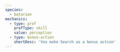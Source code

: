 ```yaml
---
species:
  - batarian
mechanics:
  - type: prof
    profType: skill
    value: perception
  - type: bonus-action
    shortDesc: 'You make Search as a bonus action'
---
```

